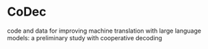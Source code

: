 # CoDec
code and data for improving machine translation with large language models: a preliminary study with cooperative decoding
